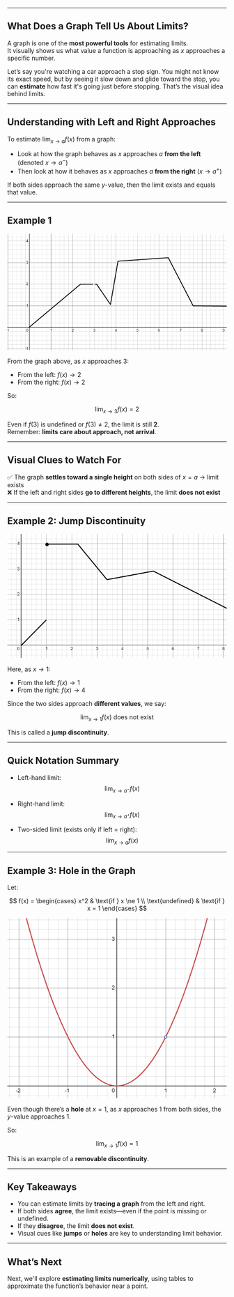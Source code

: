
---
## What Does a Graph Tell Us About Limits?

A graph is one of the **most powerful tools** for estimating limits.  
It visually shows us what value a function is approaching as $x$ approaches a specific number.

Let’s say you're watching a car approach a stop sign. You might not know its exact speed, but by seeing it slow down and glide toward the stop, you can **estimate** how fast it's going just before stopping. That’s the visual idea behind limits.

---

## Understanding with Left and Right Approaches

To estimate $\lim_{x \to a} f(x)$ from a graph:

- Look at how the graph behaves as $x$ approaches $a$ **from the left** (denoted $x \to a^-$)
- Then look at how it behaves as $x$ approaches $a$ **from the right** ($x \to a^+$)

If both sides approach the same $y$-value, then the limit exists and equals that value.

---

## Example 1

![Graph Example of Limit](limit-graph.png)

From the graph above, as $x$ approaches $3$:

- From the left: $f(x) \to 2$
- From the right: $f(x) \to 2$

So:

$$
\lim_{x \to 3} f(x) = 2
$$

Even if $f(3)$ is undefined or $f(3) \ne 2$, the limit is still **2**.  
Remember: **limits care about approach, not arrival**.

---

## Visual Clues to Watch For

✅ The graph **settles toward a single height** on both sides of $x = a$ → limit exists  
❌ If the left and right sides **go to different heights**, the limit **does not exist**

---

## Example 2: Jump Discontinuity

![Jump Discontinuity Graph](jump-discontinuity.png)

Here, as $x \to 1$:

- From the left: $f(x) \to 1$
- From the right: $f(x) \to 4$

Since the two sides approach **different values**, we say:

$$
\lim_{x \to 1} f(x) \text{ does not exist}
$$

This is called a **jump discontinuity**.

---

## Quick Notation Summary

- Left-hand limit:
  $$
  \lim_{x \to a^-} f(x)
  $$

- Right-hand limit:
  $$
  \lim_{x \to a^+} f(x)
  $$

- Two-sided limit (exists only if left = right):
  $$
  \lim_{x \to a} f(x)
  $$

---

## Example 3: Hole in the Graph

Let:

$$
f(x) = \begin{cases}
x^2 & \text{if } x \ne 1 \\
\text{undefined} & \text{if } x = 1
\end{cases}
$$

![Removeable-Disc](removeable-disc.png)

Even though there’s a **hole** at $x = 1$, as $x$ approaches 1 from both sides, the $y$-value approaches 1.

So:

$$
\lim_{x \to 1} f(x) = 1
$$

This is an example of a **removable discontinuity**.

---

## Key Takeaways

- You can estimate limits by **tracing a graph** from the left and right.
- If both sides **agree**, the limit exists—even if the point is missing or undefined.
- If they **disagree**, the limit **does not exist**.
- Visual cues like **jumps** or **holes** are key to understanding limit behavior.

---

## What’s Next

Next, we'll explore **estimating limits numerically**, using tables to approximate the function’s behavior near a point.
